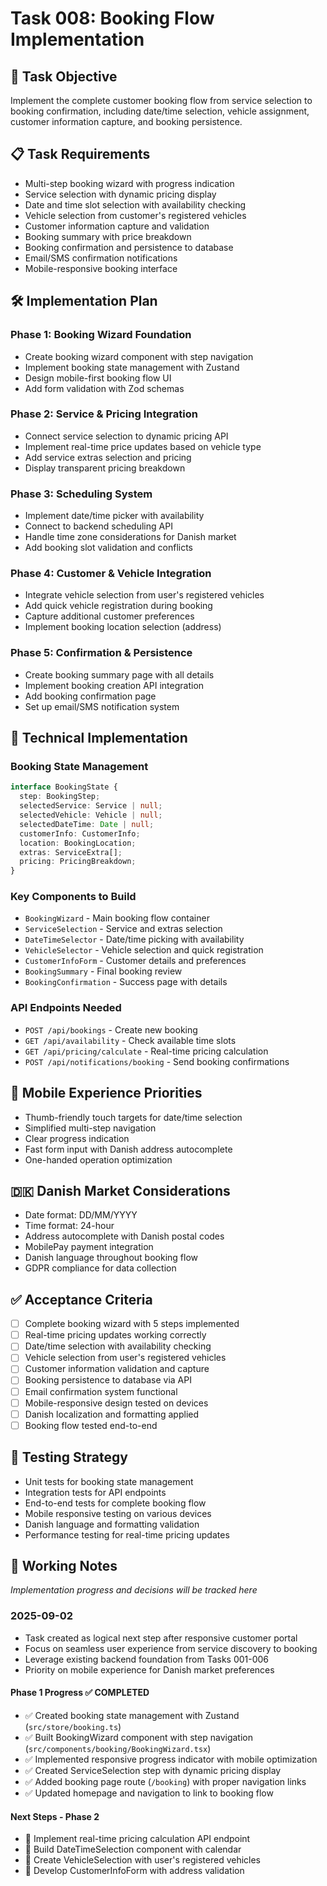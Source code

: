 # Task 008: Booking Flow Implementation

## 🎯 Task Objective
Implement the complete customer booking flow from service selection to booking confirmation, including date/time selection, vehicle assignment, customer information capture, and booking persistence.

## 📋 Task Requirements
- Multi-step booking wizard with progress indication
- Service selection with dynamic pricing display
- Date and time slot selection with availability checking
- Vehicle selection from customer's registered vehicles
- Customer information capture and validation
- Booking summary with price breakdown
- Booking confirmation and persistence to database
- Email/SMS confirmation notifications
- Mobile-responsive booking interface

## 🛠️ Implementation Plan

### Phase 1: Booking Wizard Foundation
- Create booking wizard component with step navigation
- Implement booking state management with Zustand
- Design mobile-first booking flow UI
- Add form validation with Zod schemas

### Phase 2: Service & Pricing Integration
- Connect service selection to dynamic pricing API
- Implement real-time price updates based on vehicle type
- Add service extras selection and pricing
- Display transparent pricing breakdown

### Phase 3: Scheduling System
- Implement date/time picker with availability
- Connect to backend scheduling API
- Handle time zone considerations for Danish market
- Add booking slot validation and conflicts

### Phase 4: Customer & Vehicle Integration
- Integrate vehicle selection from user's registered vehicles
- Add quick vehicle registration during booking
- Capture additional customer preferences
- Implement booking location selection (address)

### Phase 5: Confirmation & Persistence
- Create booking summary page with all details
- Implement booking creation API integration
- Add booking confirmation page
- Set up email/SMS notification system

## 🔧 Technical Implementation

### Booking State Management
```typescript
interface BookingState {
  step: BookingStep;
  selectedService: Service | null;
  selectedVehicle: Vehicle | null;
  selectedDateTime: Date | null;
  customerInfo: CustomerInfo;
  location: BookingLocation;
  extras: ServiceExtra[];
  pricing: PricingBreakdown;
}
```

### Key Components to Build
- `BookingWizard` - Main booking flow container
- `ServiceSelection` - Service and extras selection
- `DateTimeSelector` - Date/time picking with availability
- `VehicleSelector` - Vehicle selection and quick registration
- `CustomerInfoForm` - Customer details and preferences
- `BookingSummary` - Final booking review
- `BookingConfirmation` - Success page with details

### API Endpoints Needed
- `POST /api/bookings` - Create new booking
- `GET /api/availability` - Check available time slots
- `GET /api/pricing/calculate` - Real-time pricing calculation
- `POST /api/notifications/booking` - Send booking confirmations

## 📱 Mobile Experience Priorities
- Thumb-friendly touch targets for date/time selection
- Simplified multi-step navigation
- Clear progress indication
- Fast form input with Danish address autocomplete
- One-handed operation optimization

## 🇩🇰 Danish Market Considerations
- Date format: DD/MM/YYYY
- Time format: 24-hour
- Address autocomplete with Danish postal codes
- MobilePay payment integration
- Danish language throughout booking flow
- GDPR compliance for data collection

## ✅ Acceptance Criteria
- [ ] Complete booking wizard with 5 steps implemented
- [ ] Real-time pricing updates working correctly
- [ ] Date/time selection with availability checking
- [ ] Vehicle selection from user's registered vehicles
- [ ] Customer information validation and capture
- [ ] Booking persistence to database via API
- [ ] Email confirmation system functional
- [ ] Mobile-responsive design tested on devices
- [ ] Danish localization and formatting applied
- [ ] Booking flow tested end-to-end

## 🧪 Testing Strategy
- Unit tests for booking state management
- Integration tests for API endpoints
- End-to-end tests for complete booking flow
- Mobile responsive testing on various devices
- Danish language and formatting validation
- Performance testing for real-time pricing updates

## 📝 Working Notes
*Implementation progress and decisions will be tracked here*

### 2025-09-02
* Task created as logical next step after responsive customer portal
* Focus on seamless user experience from service discovery to booking
* Leverage existing backend foundation from Tasks 001-006
* Priority on mobile experience for Danish market preferences

#### Phase 1 Progress ✅ COMPLETED
* ✅ Created booking state management with Zustand (`src/store/booking.ts`)
* ✅ Built BookingWizard component with step navigation (`src/components/booking/BookingWizard.tsx`)
* ✅ Implemented responsive progress indicator with mobile optimization
* ✅ Created ServiceSelection step with dynamic pricing display
* ✅ Added booking page route (`/booking`) with proper navigation links
* ✅ Updated homepage and navigation to link to booking flow

#### Next Steps - Phase 2
* 🔄 Implement real-time pricing calculation API endpoint
* 🔄 Build DateTimeSelection component with calendar
* 🔄 Create VehicleSelection with user's registered vehicles
* 🔄 Develop CustomerInfoForm with address validation
